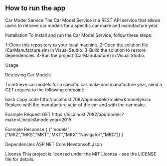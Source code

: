 ## How to run the app
Car Model Service
The Car Model Service is a REST API service that allows users to retrieve car models for a specific car make and manufacture year.

Installation
To install and run the Car Model Service, follow these steps:

1-Clone this repository to your local machine.
2-Open the solution file (CarManufacture.sln) in Visual Studio.
3-Build the solution to restore dependencies.
4-Run the project (CarManufacture) in Visual Studio.


Usage

Retrieving Car Models

To retrieve car models for a specific car make and manufacture year, send a GET request to the following endpoint:

bash
Copy code
http://localhost:7082/api/models?make=<make>&modelyear=<year>
Replace <year> with the manufacture year of the car and <make> with the car make.

Example Request
GET https://localhost:7082/api/models?make=Lincoln&modelyear=2015

Example Response
{
    {"models":["MKZ","MKS","MKT","MKT","MKX","Navigator","MKC"]}
}

Dependencies
ASP.NET Core
Newtonsoft.Json

License
This project is licensed under the MIT License - see the LICENSE file for details.